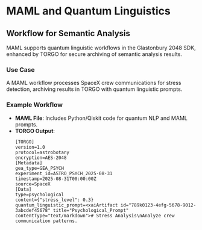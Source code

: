 # MAML and Quantum Linguistics
## Workflow for Semantic Analysis

MAML supports quantum linguistic workflows in the Glastonbury 2048 SDK, enhanced by TORGO for secure archiving of semantic analysis results.

### Use Case
A MAML workflow processes SpaceX crew communications for stress detection, archiving results in TORGO with quantum linguistic prompts.

### Example Workflow
- **MAML File**: Includes Python/Qiskit code for quantum NLP and MAML prompts.
- **TORGO Output**:
  ```
  [TORGO]
  version=1.0
  protocol=astrobotany
  encryption=AES-2048
  [Metadata]
  gea_type=GEA_PSYCH
  experiment_id=ASTRO_PSYCH_2025-08-31
  timestamp=2025-08-31T00:00:00Z
  source=SpaceX
  [Data]
  type=psychological
  content={"stress_level": 0.3}
  quantum_linguistic_prompt=<xaiArtifact id="789k0123-4efg-5678-9012-3abcdef45678" title="Psychological_Prompt" contentType="text/markdown"># Stress Analysis\nAnalyze crew communication patterns.